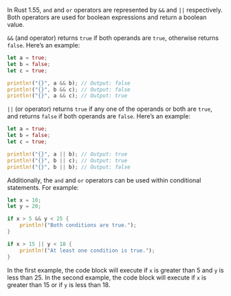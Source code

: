 In Rust 1.55, `and` and `or` operators are represented by `&&` and `||` respectively. Both operators are used for boolean expressions and return a boolean value.

`&&` (and operator) returns `true` if both operands are `true`, otherwise returns `false`. Here’s an example:

```rust
let a = true;
let b = false;
let c = true;

println!("{}", a && b); // Output: false
println!("{}", b && c); // Output: false
println!("{}", a && c); // Output: true
```

`||` (or operator) returns `true` if any one of the operands or both are `true`, and returns `false` if both operands are `false`. Here’s an example:

```rust
let a = true;
let b = false;
let c = true;

println!("{}", a || b); // Output: true
println!("{}", b || c); // Output: true
println!("{}", b || b); // Output: false
```

Additionally, the `and` and `or` operators can be used within conditional statements. For example:

```rust
let x = 10;
let y = 20;

if x > 5 && y < 25 {
    println!("Both conditions are true.");
}

if x > 15 || y < 18 {
    println!("At least one condition is true.");
}
```

In the first example, the code block will execute if `x` is greater than 5 and `y` is less than 25. In the second example, the code block will execute if `x` is greater than 15 or if `y` is less than 18.